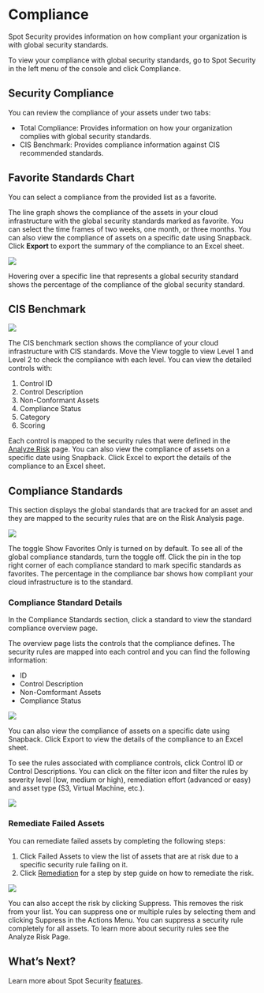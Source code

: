 # Compliance

Spot Security provides information on how compliant your organization is with global security standards.  

To view your compliance with global security standards, go to Spot Security in the left menu of the console and click Compliance.

## Security Compliance

You can review the compliance of your assets under two tabs:  
* Total Compliance: Provides information on how your organization complies with global security standards.
* CIS Benchmark: Provides compliance information against CIS recommended standards.

## Favorite Standards Chart

You can select a compliance from the provided list as a favorite.   

The line graph shows the compliance of the assets in your cloud infrastructure with the global security standards marked as favorite. You can select the time frames of two weeks, one month, or three months. You can also view the compliance of assets on a specific date using Snapback. Click **Export** to export the summary of the compliance to an Excel sheet.

<img src="/spot-security/_media/compliance-1a.png" />

Hovering over a specific line that represents a global security standard shows the percentage of the compliance of the global security standard.

## CIS Benchmark

<img src="/spot-security/_media/compliance-2a.png" />

The CIS benchmark section shows the compliance of your cloud infrastructure with CIS standards. Move the View toggle to view Level 1 and Level 2 to check the compliance with each level. You can view the detailed controls with:

1. Control ID
2. Control Description
3. Non-Conformant Assets
4. Compliance Status
5. Category
6. Scoring

Each control is mapped to the security rules that were defined in the [Analyze Risk](spot-security/features/analyze-risks/) page. You can also view the compliance of assets on a specific date using Snapback. Click Excel to export the details of the compliance to an Excel sheet.

## Compliance Standards 

This section displays the global standards that are tracked for an asset and they are mapped to the security rules that are on the Risk Analysis page.

<img src="/spot-security/_media/compliance-4a.png" />

The toggle Show Favorites Only is turned on by default. To see all of the global compliance standards, turn the toggle off. Click the pin in the top right corner of each compliance standard to mark specific standards as favorites. The percentage in the compliance bar shows how compliant your cloud infrastructure is to the standard.

### Compliance Standard Details

In the Compliance Standards section, click a standard to view the standard compliance overview page.  

The overview page lists the controls that the compliance defines. The security rules are mapped into each control and you can find the following information:
* ID
* Control Description
* Non-Comformant Assets
* Compliance Status

<img src="/spot-security/_media/compliance-3a.png" />

You can also view the compliance of assets on a specific date using Snapback. Click Export to view the details of the compliance to an Excel sheet.

To see the rules associated with compliance controls, click Control ID or Control Descriptions. You can click on the filter icon and filter the rules by severity level (low, medium or high), remediation effort (advanced or easy) and asset type (S3, Virtual Machine, etc.).  

<img src="/spot-security/_media/compliance-5a.png" />

### Remediate Failed Assets

You can remediate failed assets by completing the following steps:  

1. Click Failed Assets to view the list of assets that are at risk due to a specific security rule failing on it.  
2. Click [Remediation](spot-security/features/analyze-risks/remediate) for a step by step guide on how to remediate the risk.

<img src="/spot-security/_media/compliance-6a.png" />

You can also accept the risk by clicking Suppress. This removes the risk from your list. You can suppress one or multiple rules by selecting them and clicking Suppress in the Actions Menu. You can suppress a security rule completely for all assets. To learn more about security rules see the Analyze Risk Page.

## What’s Next?
Learn more about Spot Security [features](spot-security/features/).

